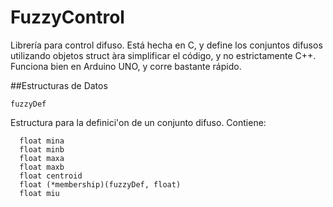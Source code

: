 # FuzzyControl

Librería para control difuso.  Está hecha en C, y define los conjuntos difusos utilizando objetos struct àra simplificar el código, y no estrictamente C++.  Funciona bien en Arduino UNO, y corre bastante rápido.

##Estructuras de Datos

```
fuzzyDef
```
Estructura para la definici'on de un conjunto difuso. Contiene:

```
  float mina
  float minb
  float maxa
  float maxb
  float centroid
  float (*membership)(fuzzyDef, float)
  float miu
```
